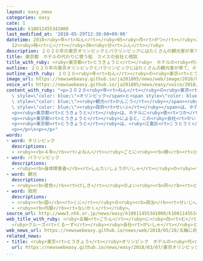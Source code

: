 ```yaml
---
layout: easy_news
categories: easy
cate: 1
newsid: k10011455341000
last_modified_at: '2018-05-29T12:30:00+09:00'
datetime: 2018<ruby>年<rt>ねん</rt></ruby>05<ruby>月<rt>がつ</rt></ruby>29<ruby>日<rt>にち</rt></ruby>
  12<ruby>時<rt>じ</rt></ruby>30<ruby>分<rt>ふん</rt></ruby>
description: ２０２０年の東京オリンピックとパラリンピックにはたくさんの観光客が来て、ホテルや旅館が足りなくなる心配があります。
title: 東京都　ホテルの代わりに使う船　スイスの会社と相談
title_with_ruby: <ruby>東京都<rt>とうきょうと</rt></ruby>　ホテルの<ruby>代<rt>か</rt></ruby>わりに<ruby>使<rt>つか</rt></ruby>う<ruby>船<rt>ふね</rt></ruby>　スイスの<ruby>会社<rt>かいしゃ</rt></ruby>と<ruby>相談<rt>そうだん</rt></ruby>
outline: ２０２０年の東京オリンピックとパラリンピックにはたくさんの観光客が来て、ホテルや旅館が足りなくなる心配があります。
outline_with_ruby: ２０２０<ruby>年<rt>ねん</rt></ruby>の<ruby>東京<rt>とうきょう</rt></ruby>オリンピックとパラリンピックにはたくさんの<ruby>観光<rt>かんこう</rt></ruby><ruby>客<rt>きゃく</rt></ruby>が<ruby>来<rt>き</rt></ruby>て、ホテルや<ruby>旅館<rt>りょかん</rt></ruby>が<ruby>足<rt>た</rt></ruby>りなくなる<ruby>心配<rt>しんぱい</rt></ruby>があります。
image_url: https://newswebeasy.github.io/ja201805/news/web/image/2018/05/28/K10011455341_1805280751_1805280756_01_02.jpg
voice_url: https://newswebeasy.github.io/ja201805/news/easy/voice/2018/05/29/k10011455341000.mp4
content_with_ruby: "<p>２０２０<ruby>年<rt>ねん</rt></ruby>の<ruby>東京<rt>とうきょう</rt></ruby><span\
  \ style=\"color: blue;\">オリンピック</span>と<span style=\"color: blue;\">パラリンピック</span>にはたくさんの<span\
  \ style=\"color: blue;\"><ruby>観光<rt>かんこう</rt></ruby></span><ruby>客<rt>きゃく</rt></ruby>が<ruby>来<rt>き</rt></ruby>て、ホテルや<ruby>旅館<rt>りょかん</rt></ruby>が<ruby>足<rt>た</rt></ruby>りなくなる<ruby>心配<rt>しんぱい</rt></ruby>があります。このため<span\
  \ style=\"color: blue;\"><ruby>政府<rt>せいふ</rt></ruby></span>は、ホテルの<ruby>代<rt>か</rt></ruby>わりに、たくさんの<ruby>部屋<rt>へや</rt></ruby>がある<ruby>大<rt>おお</rt></ruby>きな<ruby>船<rt>ふね</rt></ruby>を<ruby>使<rt>つか</rt></ruby>うことを<ruby>考<rt>かんが</rt></ruby>えています。</p>\n\
  <p><ruby>東京都<rt>とうきょうと</rt></ruby>は、ホテルに<ruby>使<rt>つか</rt></ruby>う<ruby>船<rt>ふね</rt></ruby>の<ruby>会社<rt>かいしゃ</rt></ruby>を<ruby>選<rt>えら</rt></ruby>んでいて、スイスの「ＭＳＣクルーズ」という<ruby>会社<rt>かいしゃ</rt></ruby>と<ruby>相談<rt>そうだん</rt></ruby>することにしました。</p>\n\
  <p><ruby>東京都<rt>とうきょうと</rt></ruby>によると、この<ruby>会社<rt>かいしゃ</rt></ruby>の６<ruby>万<rt>まん</rt></ruby>５０００ｔの<ruby>船<rt>ふね</rt></ruby>をホテルに<ruby>使<rt>つか</rt></ruby>います。この<ruby>船<rt>ふね</rt></ruby>には１０００ぐらいの<ruby>部屋<rt>へや</rt></ruby>があって、２６００<ruby>人<rt>にん</rt></ruby>ぐらい<ruby>泊<rt>と</rt></ruby>まることができます。</p>\n\
  <p><ruby>東京都<rt>とうきょうと</rt></ruby>は、<ruby>江東区<rt>こうとうく</rt></ruby>の<ruby>港<rt>みなと</rt></ruby>にこの<ruby>船<rt>ふね</rt></ruby>をとめて<ruby>使<rt>つか</rt></ruby>う<ruby>予定<rt>よてい</rt></ruby>で、これから<ruby>会社<rt>かいしゃ</rt></ruby>と<ruby>細<rt>こま</rt></ruby>かいことを<ruby>決<rt>き</rt></ruby>めることにしています。</p>\n\
  <p></p>\n<p></p>"
words:
- word: オリンピック
  descriptions:
  - <ruby><rb>４年</rb><rt>よねん</rt></ruby>ごとに<ruby><rb>開</rb><rt>ひら</rt></ruby>かれ、<ruby><rb>世界</rb><rt>せかい</rt></ruby>じゅうの<ruby><rb>国々</rb><rt>くにぐに</rt></ruby>から<ruby><rb>選手</rb><rt>せんしゅ</rt></ruby>が<ruby><rb>参加</rb><rt>さんか</rt></ruby>する<ruby><rb>競技大会</rb><rt>きょうぎたいかい</rt></ruby>。<ruby><rb>古代</rb><rt>こだい</rt></ruby>ギリシャのオリンピアで<ruby><rb>開</rb><rt>ひら</rt></ruby>かれた<ruby><rb>古代</rb><rt>こだい</rt></ruby>オリンピックにならって、フランスのクーベルタンの<ruby><rb>力</rb><rt>ちから</rt></ruby>で、１８９６<ruby><rb>年</rb><rt>ねん</rt></ruby>にギリシャのアテネで<ruby><rb>開</rb><rt>ひら</rt></ruby>かれたのが、<ruby><rb>近代</rb><rt>きんだい</rt></ruby>オリンピックの<ruby><rb>始</rb><rt>はじ</rt></ruby>まり。<ruby><rb>五輪</rb><rt>ごりん</rt></ruby>。
- word: パラリンピック
  descriptions:
  - <ruby><rb>身体障害者</rb><rt>しんたいしょうがいしゃ</rt></ruby>の<ruby><rb>国際</rb><rt>こくさい</rt></ruby>スポーツ<ruby><rb>大会</rb><rt>たいかい</rt></ruby>。<ruby><rb>４年</rb><rt>よねん</rt></ruby>に<ruby><rb>１度</rb><rt>いちど</rt></ruby>、オリンピック<ruby><rb>開催地</rb><rt>かいさいち</rt></ruby>で<ruby><rb>行</rb><rt>おこな</rt></ruby>われる。
- word: 観光
  descriptions:
  - <ruby><rb>景色</rb><rt>けしき</rt></ruby>のよい<ruby><rb>所</rb><rt>ところ</rt></ruby>や<ruby><rb>名所</rb><rt>めいしょ</rt></ruby>などを<ruby><rb>見物</rb><rt>けんぶつ</rt></ruby>して<ruby><rb>回</rb><rt>まわ</rt></ruby>ること。
- word: 政府
  descriptions:
  - <ruby><rb>国</rb><rt>くに</rt></ruby>の<ruby><rb>政治</rb><rt>せいじ</rt></ruby>を<ruby><rb>行</rb><rt>おこな</rt></ruby>うところ。
  - <ruby><rb>内閣</rb><rt>ないかく</rt></ruby>。
source_url: http://www3.nhk.or.jp/news/easy/k10011455341000/k10011455341000.html
web_title_with_ruby: <ruby>五輪<rt>ごりん</rt></ruby>に<ruby>向<rt>む</rt></ruby>け<ruby>ホテル<rt>ほてる</rt></ruby><ruby>シップ<rt>しっぷ</rt></ruby>
  <ruby>クルーズ<rt>くるーず</rt></ruby><ruby>会社<rt>がいしゃ</rt></ruby>と<ruby>協議<rt>きょうぎ</rt></ruby>へ
web_news_url: https://newswebeasy.github.io/news/web/2018/05/28/五輪に向けホテルシップ-クルーズ会社と協議へ
related_news:
- title: <ruby>東京<rt>とうきょう</rt></ruby>オリンピック　ホテルの<ruby>代<rt>か</rt></ruby>わりに<ruby>船<rt>ふね</rt></ruby>を<ruby>使<rt>つか</rt></ruby>う<ruby>計画<rt>けいかく</rt></ruby>
  url: https://newswebeasy.github.io/news/easy/2018/03/07/東京オリンピック-ホテルの代わりに船を使う計画
...
```

